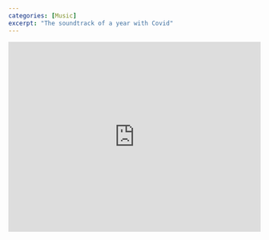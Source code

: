 ```yaml
---
categories: [Music]
excerpt: "The soundtrack of a year with Covid"
---
```

<iframe src="https://open.spotify.com/embed/playlist/7J6mEsVktt27v2VV85hrMt?theme=0" width="100%" height="380" frameBorder="0" allowtransparency="true" allow="encrypted-media"></iframe>